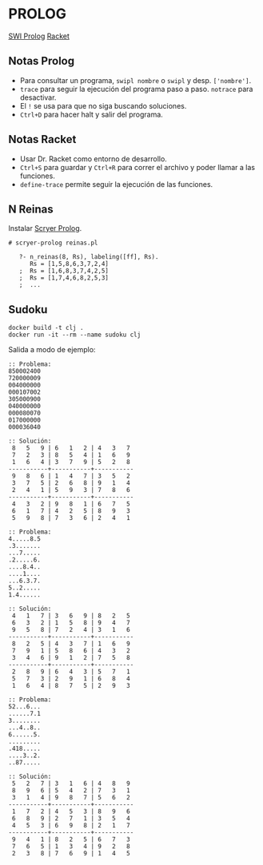# PROLOG

[SWI Prolog](https://www.swi-prolog.org/)
[Racket](https://racket-lang.org/)

## Notas Prolog
* Para consultar un programa, `swipl nombre` o `swipl` y desp. `['nombre']`.
* `trace` para seguir la ejecución del programa paso a paso. `notrace` para desactivar.
* El `!` se usa para que no siga buscando soluciones.
* `Ctrl+D` para hacer halt y salir del programa.

## Notas Racket
* Usar Dr. Racket como entorno de desarrollo.
* `Ctrl+S` para guardar y `Ctrl+R` para correr el archivo y poder llamar a las funciones.
* `define-trace` permite seguir la ejecución de las funciones.


## N Reinas

Instalar [Scryer Prolog](https://github.com/mthom/scryer-prolog).

```
# scryer-prolog reinas.pl
   
   ?- n_reinas(8, Rs), labeling([ff], Rs).
      Rs = [1,5,8,6,3,7,2,4]
   ;  Rs = [1,6,8,3,7,4,2,5]
   ;  Rs = [1,7,4,6,8,2,5,3]
   ;  ...
```
## Sudoku

```
docker build -t clj .
docker run -it --rm --name sudoku clj
```

Salida a modo de ejemplo:
```
:: Problema:
850002400
720000009
004000000
000107002
305000900
040000000
000080070
017000000
000036040

:: Solución:
 8   5   9 | 6   1   2 | 4   3   7 
 7   2   3 | 8   5   4 | 1   6   9 
 1   6   4 | 3   7   9 | 5   2   8 
-----------+-----------+-----------
 9   8   6 | 1   4   7 | 3   5   2 
 3   7   5 | 2   6   8 | 9   1   4 
 2   4   1 | 5   9   3 | 7   8   6 
-----------+-----------+-----------
 4   3   2 | 9   8   1 | 6   7   5 
 6   1   7 | 4   2   5 | 8   9   3 
 5   9   8 | 7   3   6 | 2   4   1 

:: Problema:
4.....8.5
.3.......
...7.....
.2.....6.
....8.4..
....1....
...6.3.7.
5..2.....
1.4......

:: Solución:
 4   1   7 | 3   6   9 | 8   2   5 
 6   3   2 | 1   5   8 | 9   4   7 
 9   5   8 | 7   2   4 | 3   1   6 
-----------+-----------+-----------
 8   2   5 | 4   3   7 | 1   6   9 
 7   9   1 | 5   8   6 | 4   3   2 
 3   4   6 | 9   1   2 | 7   5   8 
-----------+-----------+-----------
 2   8   9 | 6   4   3 | 5   7   1 
 5   7   3 | 2   9   1 | 6   8   4 
 1   6   4 | 8   7   5 | 2   9   3 

:: Problema:
52...6...
......7.1
3........
...4..8..
6......5.
.........
.418.....
....3..2.
..87.....

:: Solución:
 5   2   7 | 3   1   6 | 4   8   9 
 8   9   6 | 5   4   2 | 7   3   1 
 3   1   4 | 9   8   7 | 5   6   2 
-----------+-----------+-----------
 1   7   2 | 4   5   3 | 8   9   6 
 6   8   9 | 2   7   1 | 3   5   4 
 4   5   3 | 6   9   8 | 2   1   7 
-----------+-----------+-----------
 9   4   1 | 8   2   5 | 6   7   3 
 7   6   5 | 1   3   4 | 9   2   8 
 2   3   8 | 7   6   9 | 1   4   5 
```
